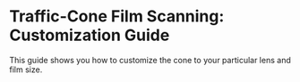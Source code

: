 # Traffic-Cone Film Scanning: Customization Guide

This guide shows you how to customize the cone to your particular lens and film size.